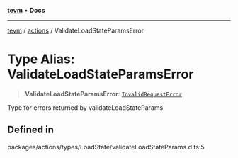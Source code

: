 [**tevm**](../../README.md) • **Docs**

***

[tevm](../../modules.md) / [actions](../README.md) / ValidateLoadStateParamsError

# Type Alias: ValidateLoadStateParamsError

> **ValidateLoadStateParamsError**: [`InvalidRequestError`](../../errors/classes/InvalidRequestError.md)

Type for errors returned by validateLoadStateParams.

## Defined in

packages/actions/types/LoadState/validateLoadStateParams.d.ts:5
